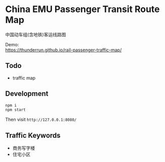 # China EMU Passenger Transit Route Map 
中国动车组(含地铁)客运线路图

Demo:  
https://thunderrun.github.io/rail-passenger-traffic-map/

## Todo

- traffic map

## Development

```bash
npm i
npm start
```
Then visit `http://127.0.0.1:8080/`

## Traffic Keywords

- 商务写字楼
- 住宅小区